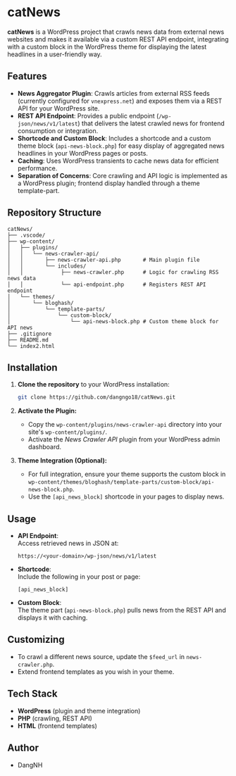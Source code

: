 
# catNews

**catNews** is a WordPress project that crawls news data from external news websites and makes it available via a custom REST API endpoint, integrating with a custom block in the WordPress theme for displaying the latest headlines in a user-friendly way.

## Features

- **News Aggregator Plugin**: Crawls articles from external RSS feeds (currently configured for `vnexpress.net`) and exposes them via a REST API for your WordPress site.
- **REST API Endpoint**: Provides a public endpoint (`/wp-json/news/v1/latest`) that delivers the latest crawled news for frontend consumption or integration.
- **Shortcode and Custom Block**: Includes a shortcode and a custom theme block (`api-news-block.php`) for easy display of aggregated news headlines in your WordPress pages or posts.
- **Caching**: Uses WordPress transients to cache news data for efficient performance.
- **Separation of Concerns**: Core crawling and API logic is implemented as a WordPress plugin; frontend display handled through a theme template-part.

## Repository Structure

```
catNews/
├── .vscode/
├── wp-content/
│   ├── plugins/
│   │   └── news-crawler-api/
│   │       ├── news-crawler-api.php       # Main plugin file
│   │       └── includes/
│   │            ├── news-crawler.php      # Logic for crawling RSS news data
│   │            └── api-endpoint.php      # Registers REST API endpoint
│   └── themes/
│       └── bloghash/
│           └── template-parts/
│               └── custom-block/
│                   └── api-news-block.php # Custom theme block for API news
├── .gitignore
├── README.md
└── index2.html
```

## Installation

1. **Clone the repository** to your WordPress installation:
    ```bash
    git clone https://github.com/dangngo18/catNews.git
    ```
2. **Activate the Plugin:**
    - Copy the `wp-content/plugins/news-crawler-api` directory into your site's `wp-content/plugins/`.
    - Activate the *News Crawler API* plugin from your WordPress admin dashboard.

3. **Theme Integration (Optional):**
    - For full integration, ensure your theme supports the custom block in `wp-content/themes/bloghash/template-parts/custom-block/api-news-block.php`.
    - Use the `[api_news_block]` shortcode in your pages to display news.

## Usage

- **API Endpoint**:  
  Access retrieved news in JSON at:  
  ```
  https://<your-domain>/wp-json/news/v1/latest
  ```

- **Shortcode**:  
  Include the following in your post or page:  
  ```
  [api_news_block]
  ```

- **Custom Block**:  
  The theme part (`api-news-block.php`) pulls news from the REST API and displays it with caching.

## Customizing

- To crawl a different news source, update the `$feed_url` in `news-crawler.php`.
- Extend frontend templates as you wish in your theme.

## Tech Stack

- **WordPress** (plugin and theme integration)
- **PHP** (crawling, REST API)
- **HTML** (frontend templates)

## Author

- DangNH

